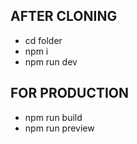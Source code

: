 
## AFTER CLONING
- cd folder
- npm i
- npm run dev

## FOR PRODUCTION
- npm run build
- npm run preview